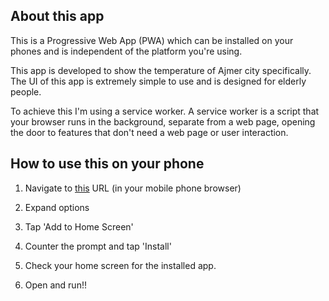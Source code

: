 ## About this app
This is a Progressive Web App (PWA) which can be installed on your phones and is independent of the platform you're using. 

This app is developed to show the temperature of Ajmer city specifically. The UI of this app is extremely simple to use and is designed for elderly people. 

To achieve this I'm using a service worker. A service worker is a script that your browser runs in the background, separate from a web page, opening the door to features that don't need a web page or user interaction.

## How to use this on your phone

1. Navigate to [this](https://ishubham21.github.io/Weather-Web-App) URL (in your mobile phone browser)

2. Expand options

3. Tap 'Add to Home Screen'

4. Counter the prompt and tap 'Install'

5. Check your home screen for the installed app.

6. Open and run!! 

